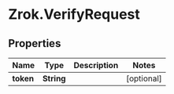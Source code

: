 # Zrok.VerifyRequest

## Properties

Name | Type | Description | Notes
------------ | ------------- | ------------- | -------------
**token** | **String** |  | [optional] 


